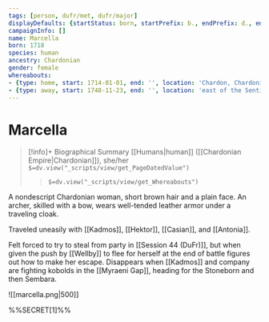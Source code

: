 ```yaml
---
tags: [person, dufr/met, dufr/major]
displayDefaults: {startStatus: born, startPrefix: b., endPrefix: d., endStatus: died}
campaignInfo: []
name: Marcella
born: 1718
species: human
ancestry: Chardonian
gender: female
whereabouts:
- {type: home, start: 1714-01-01, end: '', location: 'Chardon, Chardonian Empire'}
- {type: away, start: 1748-11-23, end: '', location: 'east of the Sentinel Range, Greater Sembara'}
---
```

# Marcella
>[!info]+ Biographical Summary
>[[Humans|human]]  ([[Chardonian Empire|Chardonian]]), she/her
>`$=dv.view("_scripts/view/get_PageDatedValue")`
>> `$=dv.view("_scripts/view/get_Whereabouts")`

A nondescript Chardonian woman, short brown hair and a plain face. An archer, skilled with a bow, wears well-tended leather armor under a traveling cloak. 

Traveled uneasily with [[Kadmos]], [[Hektor]], [[Casian]], and [[Antonia]]. 

Felt forced to try to steal from party in [[Session 44 (DuFr)]], but when given the push by [[Wellby]] to flee for herself at the end of battle figures out how to make her escape. Disappears when [[Kadmos]] and company are fighting kobolds in the [[Myraeni Gap]], heading for the Stoneborn and then Sembara. 

![[marcella.png|500]]

%%SECRET[1]%%